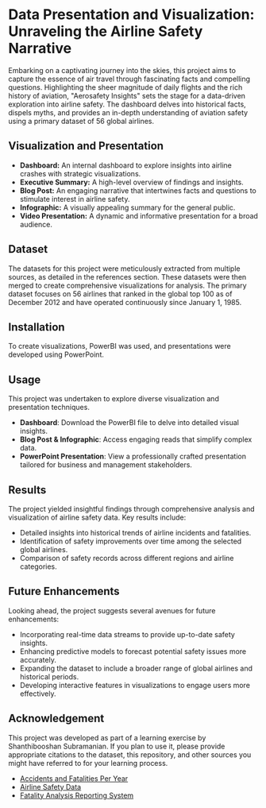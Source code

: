 # Data Presentation and Visualization: Unraveling the Airline Safety Narrative

Embarking on a captivating journey into the skies, this project aims to capture the essence of air travel through fascinating facts and compelling questions. Highlighting the sheer magnitude of daily flights and the rich history of aviation, "Aerosafety Insights" sets the stage for a data-driven exploration into airline safety. The dashboard delves into historical facts, dispels myths, and provides an in-depth understanding of aviation safety using a primary dataset of 56 global airlines.

## Visualization and Presentation

- **Dashboard:** An internal dashboard to explore insights into airline crashes with strategic visualizations.
- **Executive Summary:** A high-level overview of findings and insights.
- **Blog Post:** An engaging narrative that intertwines facts and questions to stimulate interest in airline safety.
- **Infographic:** A visually appealing summary for the general public.
- **Video Presentation:** A dynamic and informative presentation for a broad audience.

## Dataset

The datasets for this project were meticulously extracted from multiple sources, as detailed in the references section. These datasets were then merged to create comprehensive visualizations for analysis. The primary dataset focuses on 56 airlines that ranked in the global top 100 as of December 2012 and have operated continuously since January 1, 1985.

## Installation

To create visualizations, PowerBI was used, and presentations were developed using PowerPoint.

## Usage

This project was undertaken to explore diverse visualization and presentation techniques.

- **Dashboard**: Download the PowerBI file to delve into detailed visual insights.
- **Blog Post & Infographic**: Access engaging reads that simplify complex data.
- **PowerPoint Presentation**: View a professionally crafted presentation tailored for business and management stakeholders.

## Results

The project yielded insightful findings through comprehensive analysis and visualization of airline safety data. Key results include:

- Detailed insights into historical trends of airline incidents and fatalities.
- Identification of safety improvements over time among the selected global airlines.
- Comparison of safety records across different regions and airline categories.

## Future Enhancements

Looking ahead, the project suggests several avenues for future enhancements:

- Incorporating real-time data streams to provide up-to-date safety insights.
- Enhancing predictive models to forecast potential safety issues more accurately.
- Expanding the dataset to include a broader range of global airlines and historical periods.
- Developing interactive features in visualizations to engage users more effectively.

## Acknowledgement

This project was developed as part of a learning exercise by Shanthibooshan Subramanian. If you plan to use it, please provide appropriate citations to the dataset, this repository, and other sources you might have referred to for your learning process.

- [Accidents and Fatalities Per Year](https://docs.google.com/spreadsheets/d/1SDp7p1y6m7N5xD5_fpOkYOrJvd68V7iy6etXy2cetb8/edit#gid=1448957446)
- [Airline Safety Data](https://github.com/fivethirtyeight/data/tree/master/airline-safety)
- [Fatality Analysis Reporting System](https://www.nhtsa.gov/file-downloads?p=nhtsa/downloads/FARS/2020/National/)
